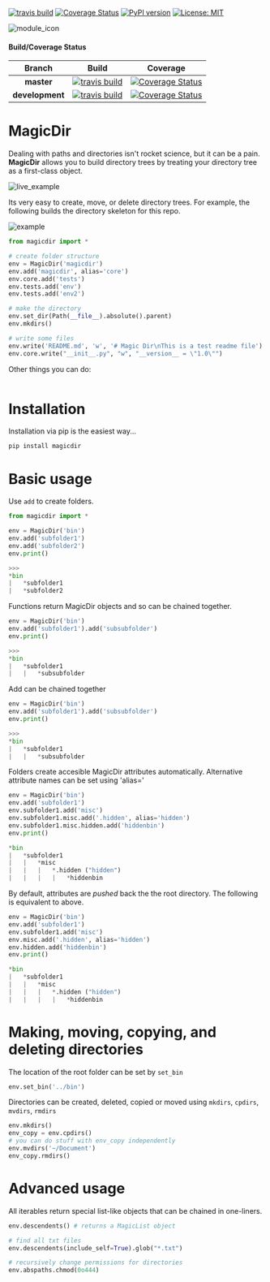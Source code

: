 [![travis build](https://img.shields.io/travis/jvrana/magicdir.svg)](https://travis-ci.org/jvrana/magicdir)
[![Coverage Status](https://coveralls.io/repos/github/jvrana/magicdir/badge.svg?branch=master)](https://coveralls.io/github/jvrana/magicdir?branch=master)
[![PyPI version](https://badge.fury.io/py/REPO.svg)](https://badge.fury.io/py/REPO)
[![License: MIT](https://img.shields.io/badge/License-MIT-yellow.svg)](https://opensource.org/licenses/MIT)

![module_icon](images/module_icon.png?raw=true)

#### Build/Coverage Status
Branch | Build | Coverage
:---: | :---: | :---:
**master** | [![travis build](https://img.shields.io/travis/jvrana/magicdir/master.svg)](https://travis-ci.org/jvrana/magicdir/master) | [![Coverage Status](https://coveralls.io/repos/github/jvrana/magicdir/badge.svg?branch=master)](https://coveralls.io/github/jvrana/magicdir?branch=master)
**development** | [![travis build](https://img.shields.io/travis/jvrana/magicdir/development.svg)](https://travis-ci.org/jvrana/magicdir/development) | [![Coverage Status](https://coveralls.io/repos/github/jvrana/magicdir/badge.svg?branch=development)](https://coveralls.io/github/jvrana/magicdir?branch=development)

# MagicDir

Dealing with paths and directories isn't rocket science, but it can be a pain. **MagicDir** allows you to build directory trees by treating
your directory tree as a first-class object.

![live_example](images/magicdir_example.gif?raw=true)

Its very easy to create, move, or delete directory trees. For example, the following builds the directory
skeleton for this repo.

![example](images/directory_example.png?raw=true)

```python
from magicdir import *

# create folder structure
env = MagicDir('magicdir')
env.add('magicdir', alias='core')
env.core.add('tests')
env.tests.add('env')
env.tests.add('env2')

# make the directory
env.set_dir(Path(__file__).absolute().parent)
env.mkdirs()

# write some files
env.write('README.md', 'w', '# Magic Dir\nThis is a test readme file')
env.core.write("__init__.py", "w", "__version__ = \"1.0\"")
```

Other things you can do:

```python


```

# Installation

Installation via pip is the easiest way...

```bash
pip install magicdir
```

# Basic usage

Use `add` to create folders.

```python
from magicdir import *

env = MagicDir('bin')
env.add('subfolder1')
env.add('subfolder2')
env.print()

>>>
*bin
|   *subfolder1
|   *subfolder2
```

Functions return MagicDir objects and so can be chained together.
```python
env = MagicDir('bin')
env.add('subfolder1').add('subsubfolder')
env.print()

>>>
*bin
|   *subfolder1
|   |   *subsubfolder
```

Add can be chained together
```python
env = MagicDir('bin')
env.add('subfolder1').add('subsubfolder')
env.print()

>>>
*bin
|   *subfolder1
|   |   *subsubfolder
```

Folders create accesible MagicDir attributes automatically. Alternative attribute names can be set using
'alias='

```python
env = MagicDir('bin')
env.add('subfolder1')
env.subfolder1.add('misc')
env.subfolder1.misc.add('.hidden', alias='hidden')
env.subfolder1.misc.hidden.add('hiddenbin')
env.print()

*bin
|   *subfolder1
|   |   *misc
|   |   |   *.hidden ("hidden")
|   |   |   |   *hiddenbin

```

By default, attributes are *pushed* back the the root directory. The following is equivalent to above.

```python
env = MagicDir('bin')
env.add('subfolder1')
env.subfolder1.add('misc')
env.misc.add('.hidden', alias='hidden')
env.hidden.add('hiddenbin')
env.print()

*bin
|   *subfolder1
|   |   *misc
|   |   |   *.hidden ("hidden")
|   |   |   |   *hiddenbin

```

# Making, moving, copying, and deleting directories

The location of the root folder can be set by `set_bin`

```python
env.set_bin('../bin')
```

Directories can be created, deleted, copied or moved using `mkdirs`, `cpdirs`, `mvdirs`, `rmdirs`

```python
env.mkdirs()
env_copy = env.cpdirs()
# you can do stuff with env_copy independently
env.mvdirs('~/Document')
env_copy.rmdirs()
```

# Advanced usage

All iterables return special list-like objects that can be chained in one-liners.

```python
env.descendents() # returns a MagicList object

# find all txt files
env.descendents(include_self=True).glob("*.txt")

# recursively change permissions for directories
env.abspaths.chmod(0o444)
```